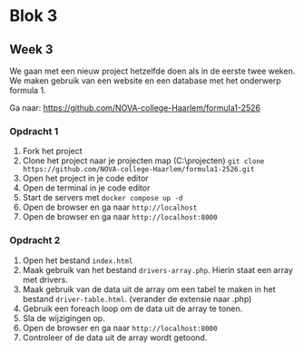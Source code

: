 # Blok 3

## Week 3

We gaan met een nieuw project hetzelfde doen als in de eerste twee weken. 
We maken gebruik van een website en een database met het onderwerp formula 1.

Ga naar: https://github.com/NOVA-college-Haarlem/formula1-2526

### Opdracht 1

1. Fork het project
2. Clone het project naar je projecten map (C:\projecten) `git clone https://github.com/NOVA-college-Haarlem/formula1-2526.git`
3. Open het project in je code editor
4. Open de terminal in je code editor
5. Start de servers met `docker compose up -d`
6. Open de browser en ga naar `http://localhost`
7. Open de browser en ga naar `http://localhost:8000`

### Opdracht 2

1. Open het bestand `index.html`
2. Maak gebruik van het bestand `drivers-array.php`. Hierin staat een array met drivers.
3. Maak gebruik van de data uit de array om een tabel te maken in het bestand `driver-table.html`. (verander de extensie naar .php)
4. Gebruik een foreach loop om de data uit de array te tonen.
5. Sla de wijzigingen op.
6. Open de browser en ga naar `http://localhost:8000`
7. Controleer of de data uit de array wordt getoond.


